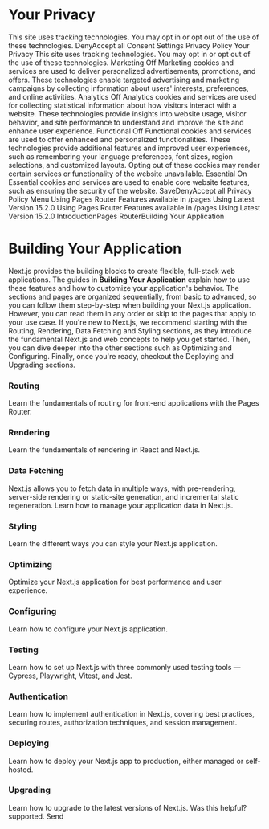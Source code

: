 # Your Privacy
This site uses tracking technologies. You may opt in or opt out of the use of these technologies.
DenyAccept all
Consent Settings
Privacy Policy
Your Privacy
This site uses tracking technologies. You may opt in or opt out of the use of these technologies.
Marketing
Off
Marketing cookies and services are used to deliver personalized advertisements, promotions, and offers. These technologies enable targeted advertising and marketing campaigns by collecting information about users' interests, preferences, and online activities. 
Analytics
Off
Analytics cookies and services are used for collecting statistical information about how visitors interact with a website. These technologies provide insights into website usage, visitor behavior, and site performance to understand and improve the site and enhance user experience.
Functional
Off
Functional cookies and services are used to offer enhanced and personalized functionalities. These technologies provide additional features and improved user experiences, such as remembering your language preferences, font sizes, region selections, and customized layouts. Opting out of these cookies may render certain services or functionality of the website unavailable.
Essential
On
Essential cookies and services are used to enable core website features, such as ensuring the security of the website. 
SaveDenyAccept all
Privacy Policy
Menu
Using Pages Router
Features available in /pages
Using Latest Version
15.2.0
Using Pages Router
Features available in /pages
Using Latest Version
15.2.0
IntroductionPages RouterBuilding Your Application
# Building Your Application
Next.js provides the building blocks to create flexible, full-stack web applications. The guides in **Building Your Application** explain how to use these features and how to customize your application's behavior.
The sections and pages are organized sequentially, from basic to advanced, so you can follow them step-by-step when building your Next.js application. However, you can read them in any order or skip to the pages that apply to your use case.
If you're new to Next.js, we recommend starting with the Routing, Rendering, Data Fetching and Styling sections, as they introduce the fundamental Next.js and web concepts to help you get started. Then, you can dive deeper into the other sections such as Optimizing and Configuring. Finally, once you're ready, checkout the Deploying and Upgrading sections.
### Routing
Learn the fundamentals of routing for front-end applications with the Pages Router.
### Rendering
Learn the fundamentals of rendering in React and Next.js.
### Data Fetching
Next.js allows you to fetch data in multiple ways, with pre-rendering, server-side rendering or static-site generation, and incremental static regeneration. Learn how to manage your application data in Next.js.
### Styling
Learn the different ways you can style your Next.js application.
### Optimizing
Optimize your Next.js application for best performance and user experience.
### Configuring
Learn how to configure your Next.js application.
### Testing
Learn how to set up Next.js with three commonly used testing tools — Cypress, Playwright, Vitest, and Jest.
### Authentication
Learn how to implement authentication in Next.js, covering best practices, securing routes, authorization techniques, and session management.
### Deploying
Learn how to deploy your Next.js app to production, either managed or self-hosted.
### Upgrading
Learn how to upgrade to the latest versions of Next.js.
Was this helpful?
supported.
Send
